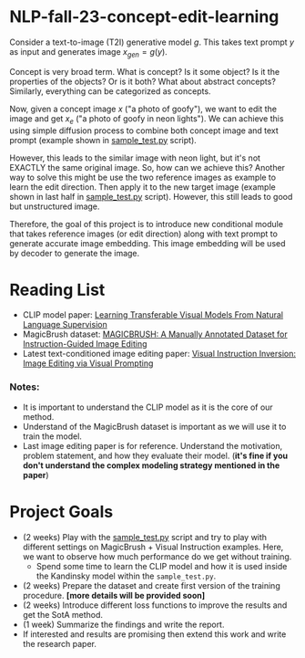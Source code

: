 # NLP-fall-23-concept-edit-learning

Consider a text-to-image (T2I) generative model $g$.
This takes text prompt $y$ as input and generates image $x_{gen} = g(y)$.

Concept is very broad term. What is concept? Is it some object? Is it the properties of the objects?
Or is it both? What about abstract concepts? Similarly, everything can be categorized as concepts.

Now, given a concept image $x$ ("a photo of goofy"), we want to edit the image and get $x_e$ ("a photo of goofy in neon lights").
We can achieve this using simple diffusion process to combine both concept image and text prompt (example shown in [sample_test.py](src/sample_test.py) script).

However, this leads to the similar image with neon light, but it's not EXACTLY the same original image.
So, how can we achieve this?
Another way to solve this might be use the two reference images as example to learn the edit direction.
Then apply it to the new target image (example shown in last half in [sample_test.py](src/sample_test.py) script).
However, this still leads to good but unstructured image.

Therefore, the goal of this project is to introduce new conditional module that takes reference images (or edit direction) along with text prompt to generate accurate image embedding.
This image embedding will be used by decoder to generate the image.

# Reading List

* CLIP model paper: [Learning Transferable Visual Models From Natural Language Supervision](https://arxiv.org/abs/2103.00020)
* MagicBrush dataset: [MAGICBRUSH: A Manually Annotated Dataset for Instruction-Guided Image Editing](https://arxiv.org/abs/2306.10012)
* Latest text-conditioned image editing paper: [Visual Instruction Inversion: Image Editing via Visual Prompting](https://arxiv.org/abs/2307.14331)

### Notes: 
* It is important to understand the CLIP model as it is the core of our method.
* Understand of the MagicBrush dataset is important as we will use it to train the model.
* Last image editing paper is for reference. Understand the motivation, problem statement, and how they evaluate their model. (**it's fine if you don't understand the complex modeling strategy mentioned in the paper**)

# Project Goals

* (2 weeks) Play with the [sample_test.py](src/sample_test.py) script and try to play with different settings on MagicBrush + Visual Instruction examples. Here, we want to observe how much performance do we get without training.
  * Spend some time to learn the CLIP model and how it is used inside the Kandinsky model within the `sample_test.py`.
* (2 weeks) Prepare the dataset and create first version of the training procedure. **[more details will be provided soon]**
* (2 weeks) Introduce different loss functions to improve the results and get the SotA method. 
* (1 week) Summarize the findings and write the report.
* If interested and results are promising then extend this work and write the research paper.
